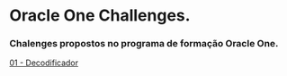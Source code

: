 # Oracle One Challenges.
### Chalenges propostos no programa de formação Oracle One.


[01 - Decodificador](Decodificador)</br>

